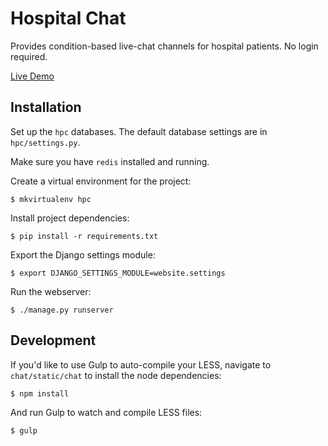 
Hospital Chat
==========

Provides condition-based live-chat channels for hospital patients. No login required.

<a href="https://warm-depths-62159.herokuapp.com/chat" target="_blank">Live Demo</a>

## Installation

Set up the `hpc` databases.  The default database settings are
in `hpc/settings.py`.

Make sure you have `redis` installed and running.

Create a virtual environment for the project: 

    $ mkvirtualenv hpc

Install project dependencies:

    $ pip install -r requirements.txt

Export the Django settings module:

    $ export DJANGO_SETTINGS_MODULE=website.settings

Run the webserver:

    $ ./manage.py runserver

## Development

If you'd like to use Gulp to auto-compile your LESS, navigate to `chat/static/chat` to install the node
dependencies:

    $ npm install

And run Gulp to watch and compile LESS files:

    $ gulp
